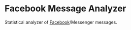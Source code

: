 # Facebook Message Analyzer

Statistical analyzer of [Facebook](https://facebook.com)/Messenger messages.
